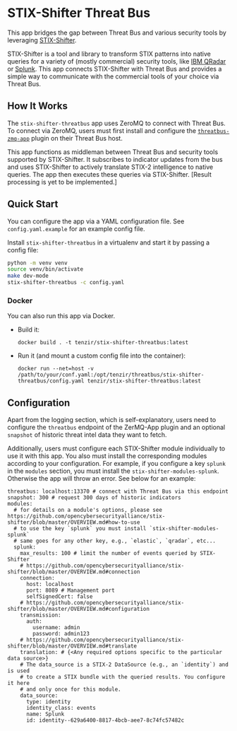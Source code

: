 STIX-Shifter Threat Bus
=======================

This app bridges the gap between Threat Bus and various security tools by
leveraging
[STIX-Shifter](https://github.com/opencybersecurityalliance/stix-shifter).

STIX-Shifter is a tool and library to transform STIX patterns into native
queries for a variety of (mostly commercial) security tools, like
[IBM QRadar](https://www.ibm.com/security/security-intelligence/qradar) or
[Splunk](https://www.splunk.com/). This app connects STIX-Shifter with Threat
Bus and provides a simple way to communicate with the commercial tools of your
choice via Threat Bus.

## How It Works

The `stix-shifter-threatbus` app uses ZeroMQ to connect with Threat Bus. To
connect via ZeroMQ, users must first install and configure the
[`threatbus-zmq-app`](https://pypi.org/project/threatbus-zmq-app/) plugin on
their Threat Bus host.

This app functions as middleman between Threat Bus and security tools supported
by STIX-Shifter. It subscribes to indicator updates from the bus and uses
STIX-Shifter to actively translate STIX-2 intelligence to native queries.
The app then executes these queries via STIX-Shifter. [Result processing
is yet to be implemented.]

## Quick Start

You can configure the app via a YAML configuration file. See
`config.yaml.example` for an example config file.

Install `stix-shifter-threatbus` in a virtualenv and start it by passing a
config file:

```sh
python -m venv venv
source venv/bin/activate
make dev-mode
stix-shifter-threatbus -c config.yaml
```

### Docker

You can also run this app via Docker.

- Build it:
  ```
  docker build . -t tenzir/stix-shifter-threatbus:latest
  ```
- Run it (and mount a custom config file into the container):
  ```
  docker run --net=host -v /path/to/your/conf.yaml:/opt/tenzir/threatbus/stix-shifter-threatbus/config.yaml tenzir/stix-shifter-threatbus:latest
  ```

## Configuration

Apart from the logging section, which is self-explanatory, users need to
configure the `threatbus` endpoint of the ZerMQ-App plugin and an optional
`snapshot` of historic threat intel data they want to fetch.

Additionally, users must configure each STIX-Shifter module individually to use
it with this app. You also must install the corresponding modules according to
your configuration. For example, if you configure a key `splunk` in the
`modules` section, you must install the `stix-shifter-modules-splunk`. Otherwise
the app will throw an error. See below for an example:

```
threatbus: localhost:13370 # connect with Threat Bus via this endpoint
snapshot: 300 # request 300 days of historic indicators
modules:
  # for details on a module's options, please see https://github.com/opencybersecurityalliance/stix-shifter/blob/master/OVERVIEW.md#how-to-use
  # to use the key `splunk` you must install `stix-shifter-modules-splunk`
  # same goes for any other key, e.g., `elastic`, `qradar`, etc...
  splunk:
    max_results: 100 # limit the number of events queried by STIX-Shifter
    # https://github.com/opencybersecurityalliance/stix-shifter/blob/master/OVERVIEW.md#connection
    connection:
      host: localhost
      port: 8089 # Management port
      selfSignedCert: false
    # https://github.com/opencybersecurityalliance/stix-shifter/blob/master/OVERVIEW.md#configuration
    transmission:
      auth:
        username: admin
        password: admin123
    # https://github.com/opencybersecurityalliance/stix-shifter/blob/master/OVERVIEW.md#translate
    translation: # {<Any required options specific to the particular data source>}
    # The data_source is a STIX-2 DataSource (e.g., an `identity`) and is used
    # to create a STIX bundle with the queried results. You configure it here
    # and only once for this module.
    data_source:
      type: identity
      identity_class: events
      name: Splunk
      id: identity--629a6400-8817-4bcb-aee7-8c74fc57482c
```
